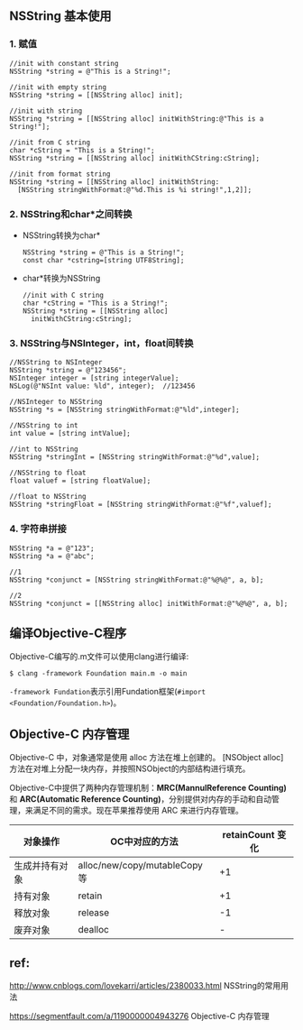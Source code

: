 
## NSString 基本使用

### 1. 赋值

```objc
//init with constant string
NSString *string = @"This is a String!";

//init with empty string
NSString *string = [[NSString alloc] init];

//init with string
NSString *string = [[NSString alloc] initWithString:@"This is a String!"];

//init from C string
char *cString = "This is a String!";
NSString *string = [[NSString alloc] initWithCString:cString];

//init from format string
NSString *string = [[NSString alloc] initWithString:
  [NSString stringWithFormat:@"%d.This is %i string!",1,2]];
```

### 2. NSString和char*之间转换

- NSString转换为char*

  ```objc
  NSString *string = @"This is a String!";
  const char *cstring=[string UTF8String];
  ```

- char*转换为NSString

  ```objc
  //init with C string
  char *cString = "This is a String!";
  NSString *string = [[NSString alloc]
    initWithCString:cString];
  ```

### 3. NSString与NSInteger，int，float间转换

```objc
//NSString to NSInteger
NSString *string = @"123456";
NSInteger integer = [string integerValue];
NSLog(@"NSInt value: %ld", integer);  //123456

//NSInteger to NSString
NSString *s = [NSString stringWithFormat:@"%ld",integer];

//NSString to int
int value = [string intValue];

//int to NSString
NSString *stringInt = [NSString stringWithFormat:@"%d",value];

//NSString to float
float valuef = [string floatValue];

//float to NSString
NSString *stringFloat = [NSString stringWithFormat:@"%f",valuef];
```

### 4. 字符串拼接

```objc
NSString *a = @"123";
NSString *a = @"abc";

//1
NSString *conjunct = [NSString stringWithFormat:@"%@%@", a, b];

//2
NSString *conjunct = [[NSString alloc] initWithFormat:@"%@%@", a, b];
```

## 编译Objective-C程序

Objective-C编写的.m文件可以使用clang进行编译:

    $ clang -framework Foundation main.m -o main

`-framework Fundation`表示引用Fundation框架(`#import <Foundation/Foundation.h>`)。

## Objective-C 内存管理

Objective-C 中，对象通常是使用 alloc 方法在堆上创建的。 [NSObject alloc] 方法在对堆上分配一块内存，并按照NSObject的内部结构进行填充。

Objective-C中提供了两种内存管理机制：**MRC(MannulReference Counting)** 和 **ARC(Automatic Reference Counting)**，分别提供对内存的手动和自动管理，来满足不同的需求。现在苹果推荐使用 ARC 来进行内存管理。

<table>
<thead><tr>
<th>对象操作</th>
<th>OC中对应的方法</th>
<th>retainCount 变化</th>
</tr></thead>
<tbody>
<tr>
<td>生成并持有对象</td>
<td>alloc/new/copy/mutableCopy等</td>
<td>+1</td>
</tr>
<tr>
<td>持有对象</td>
<td>retain</td>
<td>+1</td>
</tr>
<tr>
<td>释放对象</td>
<td>release</td>
<td>-1</td>
</tr>
<tr>
<td>废弃对象</td>
<td>dealloc</td>
<td>-</td>
</tr>
</tbody>
</table>

## ref:

http://www.cnblogs.com/lovekarri/articles/2380033.html NSString的常用用法

https://segmentfault.com/a/1190000004943276 Objective-C 内存管理

<br/><br/>

